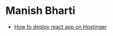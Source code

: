 # Manish Bharti
- [How to deploy react app on Hostinger](https://shefali.dev/deploy-a-react-app-on-hostinger/) 
